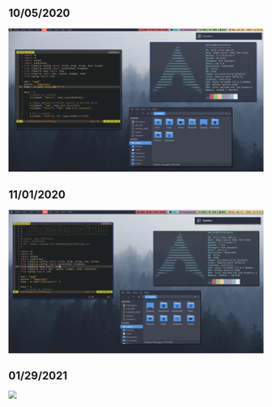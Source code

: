 ## 10/05/2020
![](screenshot2.png)

## 11/01/2020
![](screenshot3.png)

## 01/29/2021
![](screenshot4.png)
